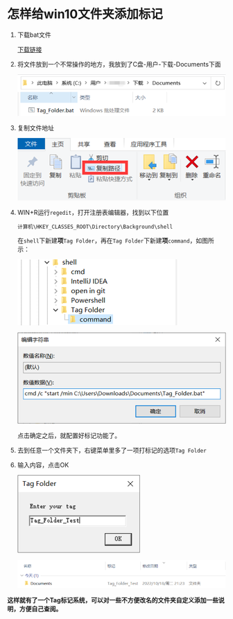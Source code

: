 # 怎样给win10文件夹添加标记

1. 下载bat文件

   [下载链接](https://drive.google.com/file/d/1ielPA2kVfVDe4GAjprqtuO5dcX3qJyz3)

2. 将文件放到一个不常操作的地方，我放到了C盘-用户-下载-Documents下面

   ![image-20221018211104787](https://raw.githubusercontent.com/Eneru7/img/main/img_folder/image-20221018211104787.png)

3. 复制文件地址

   ![image-20221018211326700](https://raw.githubusercontent.com/Eneru7/img/main/img_folder/image-20221018211326700.png)

4. WIN+R运行`regedit`，打开注册表编辑器，找到以下位置

   `计算机\HKEY_CLASSES_ROOT\Directory\Background\shell`

   在`shell`下新建**项**`Tag Folder`，再在`Tag Folder`下新建**项**`command`，如图所示：

   ![image-20221018211608889](https://raw.githubusercontent.com/Eneru7/img/main/img_folder/image-20221018211608889.png)

   ![image-20221018211825321](https://raw.githubusercontent.com/Eneru7/img/main/img_folder/image-20221018211825321.png)

   点击确定之后，就配置好标记功能了。

5.  去到任意一个文件夹下，右键菜单里多了一项打标记的选项`Tag Folder`

6. 输入内容，点击OK

    ![image-20221018212215211](https://raw.githubusercontent.com/Eneru7/img/main/img_folder/image-20221018212215211.png)

   ![image-20221018212443121](https://raw.githubusercontent.com/Eneru7/img/main/img_folder/image-20221018212443121.png)



**这样就有了一个Tag标记系统，可以对一些不方便改名的文件夹自定义添加一些说明，方便自己查阅。**